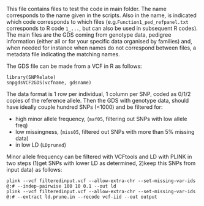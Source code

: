This file contains files to test the code in main folder. The name corresponds to the name given in the scripts. Also in the name, is indicated which code corresponds to which files (e.g.```Function1_ped_refpanel.txt``` corresponds to R code ```1_...```, but can also be used in subsequent R codes).
The main files are the GDS coming from genotype data, pedigree information (either all or for your specific data organised by families) and, when needed for instance when names do not correspond between files, a metadata file indicating the matching names.

The GDS file can be made from a VCF in R as follows:
```{r}
library(SNPRelate)
snpgdsVCF2GDS(vcfname, gdsname) 
```
The data format is 1 row per individual, 1 column per SNP, coded as 0/1/2 copies of the reference allele. 
Then the GDS with genotype data, should have ideally couple hundred SNPs (<1000) and be filtered for:
- high minor allele frequency, (```maf05```, filtering out SNPs with low allele freq)
- low missingness, (```miss05```, filtered out SNPs with more than 5% missing data)
- in low LD (```LDpruned```)

Minor allele frequency can be filtered with VCFtools and LD with PLINK in two steps (1)get SNPs with lower LD as determined, 2)keep this SNPs from input data) as follows:
```
plink --vcf filteredinput.vcf --allow-extra-chr --set-missing-var-ids @:# --indep-pairwise 100 10 0.1 --out ld 
plink --vcf filteredinput.vcf --allow-extra-chr --set-missing-var-ids @:# --extract ld.prune.in --recode vcf-iid --out output
```  
